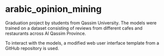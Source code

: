 # arabic_opinion_mining

Graduation project by students from Qassim University. The models were trained on a dataset consisting of reviews from different cafes and restaurants across Al Qassim Province.

To interact with the models, a modified web user interface template from a GitHub repository is used. 